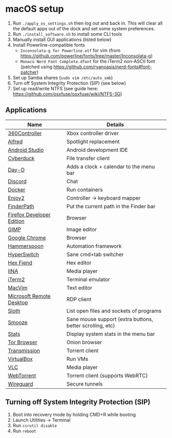 macOS setup
===========

1. Run `./apply_os_settings.sh` then log out and back in. This will clear all the default apps out of
   the dock and set some system preferences.
2. Run `./install_software.sh` to install some CLI tools
3. Manually install GUI applications (listed below)
4. Install Powerline-compatible fonts
   - `Inconsolata-g for Powerline.otf` for vim (from https://github.com/powerline/fonts/tree/master/Inconsolata-g)
   - `Monaco Nerd Font Complete.dfont` for the iTerm2 non-ASCII font (patched using https://github.com/ryanoasis/nerd-fonts#font-patcher)
5. Set up Samba shares (`sudo vim /etc/auto_smb`)
6. Turn off System Integrity Protection (SIP) (see below)
7. Set up read/write NTFS (see guide here: https://github.com/osxfuse/osxfuse/wiki/NTFS-3G)


Applications
------------
| Name | Details |
|------|---------|
| [360Controller](https://github.com/360Controller/360Controller)| Xbox controller driver |
| [Alfred](https://www.alfredapp.com/) | Spotlight replacement |
| [Android Studio](https://developer.android.com/studio) | Android development IDE |
| [Cyberduck](https://cyberduck.io/) | File transfer client |
| [Day-O](https://shauninman.com/archive/2016/10/20/day_o_2_mac_menu_bar_clock) | Adds a clock + calendar to the menu bar |
| [Discord](https://discord.com/) | Chat |
| [Docker](https://www.docker.com/) | Run containers |
| [Enjoy2](https://github.com/fyhuang/enjoy2) | Controller -> keyboard mapper |
| [FinderPath](https://bahoom.com/finderpath/) | Put the current path in the Finder bar |
| [Firefox Developer Edition](https://www.mozilla.org/firefox/new/) | Browser |
| [GIMP](https://www.gimp.org/) | Image editor |
| [Google Chrome](https://www.google.com/chrome/) | Browser |
| [Hammerspoon](https://www.hammerspoon.org/) | Automation framework |
| [HyperSwitch](https://bahoom.com/hyperswitch) | Sane cmd+tab switcher |
| [Hex Fiend](https://hexfiend.com/ ) | Hex editor |
| [IINA](https://iina.io/) | Media player |
| [iTerm2](https://iterm2.com/) | Terminal emulator |
| [MacVim](https://github.com/macvim-dev/macvim) | Text editor |
| [Microsoft Remote Desktop](https://apps.apple.com/app/microsoft-remote-desktop/id1295203466) | RDP client |
| [Sloth](https://sveinbjorn.org/sloth) | List open files and sockets of programs | |
| [Smooze](https://smooze.co/ ) | Sane mouse support (extra buttons, better scrolling, etc)|
| [Stats](https://github.com/exelban/stats) | Display system stats in the menu bar  |
| [Tor Browser](https://www.torproject.org/) | Onion browser |
| [Transmission](https://transmissionbt.com/) | Torrent client |
| [VirtualBox](https://www.virtualbox.org/) | Run VMs |
| [VLC](https://www.videolan.org/) | Media player |
| [WebTorrent](https://webtorrent.io/) | Torrent client (supports WebRTC) |
| [Wireguard](https://apps.apple.com/app/wireguard/id1441195209) | Secure tunnels |


Turning off System Integrity Protection (SIP)
---------------------------------------------
1. Boot into recovery mode by holding CMD+R while booting
2. Launch Utilities -> Terminal
3. Run `csrutil disable`
4. Run `reboot`
